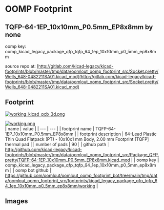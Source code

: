 # OOMP Footprint  
## TQFP-64-1EP_10x10mm_P0.5mm_EP8x8mm  by none  
  
oomp key: oomp_kicad_legacy_package_qfp_tqfp_64_1ep_10x10mm_p0_5mm_ep8x8mm  
  
source repo at: [http://gitlab.com/kicad-legacy/kicad-footprints/blob/master/tmp/data/oomlout_oomp_footprint_src/Socket.pretty/Wells_648-0482211SA01.kicad_mod](http://gitlab.com/kicad-legacy/kicad-footprints/blob/master/tmp/data/oomlout_oomp_footprint_src/Socket.pretty/Wells_648-0482211SA01.kicad_mod)  
## Footprint  
  
[![working_kicad_pcb_3d.png](working_kicad_pcb_3d_600.png)](working_kicad_pcb_3d.png)  
  
[![working.png](working_600.png)](working.png)  
| name | value | 
| --- | --- | 
| footprint name | TQFP-64-1EP_10x10mm_P0.5mm_EP8x8mm | 
| footprint description | 64-Lead Plastic Thin Quad Flatpack (PT) - 10x10x1 mm Body, 2.00 mm Footprint [TQFP] thermal pad | 
| number of pads | 90 | 
| github path | http://github.com/kicad-legacy/kicad-footprints/blob/master/tmp/data/oomlout_oomp_footprint_src/Package_QFP.pretty/TQFP-64-1EP_10x10mm_P0.5mm_EP8x8mm.kicad_mod | 
| oomp key | oomp_kicad_legacy_package_qfp_tqfp_64_1ep_10x10mm_p0_5mm_ep8x8mm | 
| oomp bot github | https://github.com/oomlout/oomlout_oomp_footprint_bot/tree/main/tmp/data/oomlout_oomp_footprint_src/footprints/kicad_legacy_package_qfp_tqfp_64_1ep_10x10mm_p0_5mm_ep8x8mm/working | 
## Images  
